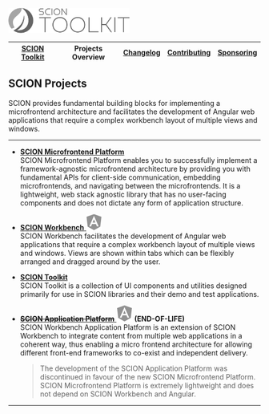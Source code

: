 <a href="/README.md"><img src="/resources/branding/scion-toolkit-banner.svg" height="50" alt="SCION Toolkit"></a>

| [SCION Toolkit][menu-home] | Projects Overview | [Changelog][menu-changelog] | [Contributing][menu-contributing] | [Sponsoring][menu-sponsoring] |  
| --- | --- | --- | --- | --- |

## SCION Projects
SCION provides fundamental building blocks for implementing a microfrontend architecture and facilitates the development of Angular web applications that require a complex workbench layout of multiple views and windows.

***

- [**SCION Microfrontend Platform**][link-scion-microfrontend-platform]\
  SCION Microfrontend Platform enables you to successfully implement a framework-agnostic microfrontend architecture by providing you with fundamental APIs for client-side communication, embedding microfrontends, and navigating between the microfrontends. It is a lightweight, web stack agnostic library that has no user-facing components and does not dictate any form of application structure.
  
- [**SCION Workbench** <img src="/docs/logo/angular.svg" alt="Angular-specific" title="Angular-specific">][link-scion-workench]\
  SCION Workbench facilitates the development of Angular web applications that require a complex workbench layout of multiple views and windows. Views are shown within tabs which can be flexibly arranged and dragged around by the user.
   
- [**SCION Toolkit**][link-scion-toolkit]\
  SCION Toolkit is a collection of UI components and utilities designed primarily for use in SCION libraries and their demo and test applications. 

- [<del>**SCION Application Platform**</del> <img src="/docs/logo/angular.svg" alt="Angular-specific" title="Angular-specific">][link-scion-application-platform] **(END-OF-LIFE)**\
  SCION Workbench Application Platform is an extension of SCION Workbench to integrate content from multiple web applications in a coherent way, thus enabling a micro frontend architecture for allowing different front-end frameworks to co-exist and independent delivery.
  
  > The development of the SCION Application Platform was discontinued in favour of the new SCION Microfrontend Platform. SCION Microfrontend Platform is extremely lightweight and does not depend on SCION Workbench and Angular.
   
***

[menu-home]: /README.md
[menu-projects-overview]: /docs/site/projects-overview.md
[menu-changelog]: /docs/site/changelog/changelog.md
[menu-contributing]: /CONTRIBUTING.md
[menu-sponsoring]: /docs/site/sponsoring.md

[link-scion-microfrontend-platform]: https://github.com/SchweizerischeBundesbahnen/scion-microfrontend-platform/blob/master/README.md
[link-scion-workench]: https://github.com/SchweizerischeBundesbahnen/scion-workbench/blob/master/README.md
[link-scion-toolkit]: /README.md
[link-scion-application-platform]: https://github.com/SchweizerischeBundesbahnen/scion-workbench/blob/master/docs/site/application-platform/README.md